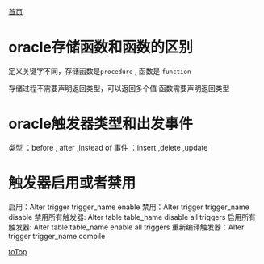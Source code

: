 <a id = "jump">[首页](/README.md)</a>



# oracle存储函数和函数的区别

定义关键字不同，存储函数是``procedure`` , 函数是 ``function``

存储过程不需要声明返回类型，可以返回多个值
函数需要声明返回类型

# oracle触发器类型和出发事件
类型 ：before , after ,instead of
事件 ：insert ,delete ,update

# 触发器启用或者禁用

启用：Alter trigger trigger_name enable
禁用：Alter trigger trigger_name disable
禁用所有触发器: Alter table table_name disable all triggers
启用所有触发器: Alter table table_name enable all triggers
重新编译触发器：Alter trigger trigger_name compile


[toTop](#jump)
